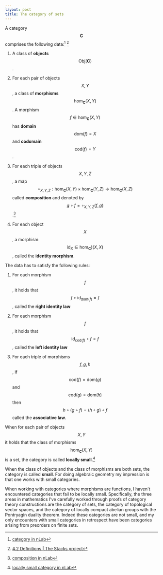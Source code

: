 ```yaml
---
layout: post
title: The category of sets
---
```


A category $$\mathbf{C}$$ comprises the following data:[^1] [^2]

[^1]: [category in nLab](https://ncatlab.org/nlab/show/category)

[^2]: [4.2 Definitions \| The Stacks project](https://stacks.math.columbia.edu/tag/0013)

1. A class of **objects** $$\textrm{Obj}(\mathbf{C})$$.

2. For each pair of objects $$X,Y$$, a class of **morphisms** $$\textrm{hom}_{\mathbf{C}}(X,Y)$$. A morphism $$f \in \textrm{hom}_{\mathbf{C}}(X,Y)$$ has **domain** $$\textrm{dom}(f)=X$$ and **codomain** $$\textrm{cod}(f)=Y$$.

3. For each triple of objects $$X,Y,Z$$, a map
$$
\begin{equation}
\circ_{X,Y,Z}:\textrm{hom}_{\mathbf{C}}(X,Y) \times \textrm{hom}_{\mathbf{C}}(Y,Z) \to \textrm{hom}_{\mathbf{C}}(X,Z)
\end{equation}
$$
called **composition** and denoted by $$g \circ f=\circ_{X,Y,Z}(f,g)$$.[^3]

4. For each object $$X$$, a morphism $$\textrm{id}_X \in \textrm{hom}_{\mathbf{C}})(X,X)$$, called the **identity morphism**.

[^3]: [composition in nLab](https://ncatlab.org/nlab/show/composition)

The data has to satisfy the following rules:

1. For each morphism $$f$$, it holds that $$f \circ \textrm{id}_{\textrm{dom}(f)} = f$$, called the **right identity law**

2. For each morphism $$f$$, it holds that $$\textrm{id}_{\textrm{cod}(f)} \circ f = f$$, called the **left identity law**

3. For each triple of morphisms $$f,g,h$$, if $$\textrm{cod}(f)=\textrm{dom}(g)$$ and $$\textrm{cod}(g)=\textrm{dom}(h)$$ then
$$
\begin{equation}
h \circ (g \circ f) = (h \circ g) \circ f
\end{equation}
$$
called the **associative law**.

When for each pair of objects $$X,Y$$ it holds that the class of morphisms $$\textrm{hom}_{\mathbf{C}}(X,Y)$$
is a set, the category is called **locally small**.[^4]

[^4]: [locally small category in nLab](https://ncatlab.org/nlab/show/locally+small+category)

When the class of objects and the class of morphisms are both sets, the category is called **small**.
For doing algebraic geometry my impression is that one works with small categories.

When working with
categories where morphisms are functions, I haven't encountered categories that fail to be locally small.
Specifically, the three areas in mathematics I've carefully worked through proofs of category theory constructions
are the category of sets, the category of topological vector spaces, and the category of locally compact abelian groups with the Pontryagin duality theorem. Indeed these categories are not small, and my only encounters with small
categories in retrospect have been categories arising from preorders on finite sets.


